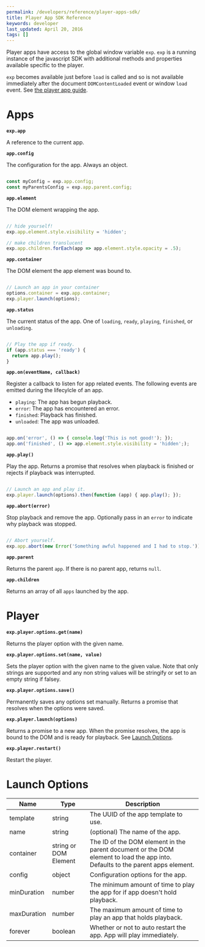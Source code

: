 ```yaml
---
permalink: /developers/reference/player-apps-sdk/
title: Player App SDK Reference
keywords: developer
last_updated: April 20, 2016
tags: []
---
```


Player apps have access to the global window variable `exp`. `exp` is
a running instance of the javascript SDK with additional methods and
properties available specific to the player.

`exp` becomes available just before `load` is called and so is not
available immediately after the document `DOMContentLoaded` event or
window `load` event. See [the player app guide](/developers/guides/player-apps/index.md).


# Apps

**`exp.app`**

A reference to the current app.

**`app.config`**

The configuration for the app. Always an object.

```javascript

const myConfig = exp.app.config;
const myParentsConfig = exp.app.parent.config;

```

**`app.element`**

The DOM element wrapping the app.

```javascript

// hide yourself!
exp.app.element.style.visibility = 'hidden';

// make children translucent
exp.app.children.forEach(app => app.element.style.opacity = .5);

```

**`app.container`**

The DOM element the app element was bound to.

```javascript

// Launch an app in your container
options.container = exp.app.container;
exp.player.launch(options);

```

**`app.status`**

The current status of the app. One of `loading`, `ready`, `playing`, `finished`, or `unloading`.

```javascript

// Play the app if ready.
if (app.status === 'ready') {
  return app.play();
}

```

**`app.on(eventName, callback)`**

Register a callback to listen for app related events. The following events are emitted during the lifecylcle of an app.

- `playing`: The app has begun playback.
- `error`: The app has encountered an error.
- `finished`: Playback has finished.
- `unloaded`: The app was unloaded.

```javascript

app.on('error', () => { console.log('This is not good!'); });
app.on('finished', () => app.element.style.visibility = 'hidden';);

```

**`app.play()`**

Play the app. Returns a promise that resolves when playback is finished or rejects if playback was interrupted.

```javascript

// Launch an app and play it.
exp.player.launch(options).then(function (app) { app.play(); });

```


**`app.abort(error)`**

Stop playback and remove the app. Optionally pass in an `error` to indicate why playback was stopped.


```javascript

// Abort yourself.
exp.app.abort(new Error('Something awful happened and I had to stop.'));


```

**`app.parent`**

Returns the parent `app`. If there is no parent app, returns `null`.


**`app.children`**

Returns an array of all `apps` launched by the app.



# Player

**`exp.player.options.get(name)`**

Returns the player option with the given name.

**`exp.player.options.set(name, value)`**

Sets the player option with the given name to the given value. Note that only strings are supported and any non string values will be stringify or set to an empty string if falsey.

**`exp.player.options.save()`**

Permanently saves any options set manually. Returns a promise that resolves when the options were saved.

**`exp.player.launch(options)`**

Returns a promise to a new app. When the promise resolves, the app is
bound to the DOM and is ready for playback. See [Launch Options](#launch-options).

**`exp.player.restart()`**

Restart the player.



# Launch Options

Name | Type | Description
--- | --- | ---
template | string | The UUID of the app template to use.
name | string | (optional) The name of the app.
container | string or DOM Element | The ID of the DOM element in the parent document or the DOM element to load the app into. Defaults to the parent apps element.
config | object | Configuration options for the app.
minDuration | number | The minimum amount of time to play the app for if app doesn't hold playback.
maxDuration | number | The maximum amount of time to play an app that holds playback.
forever | boolean | Whether or not to auto restart the app. App will play immediately.
